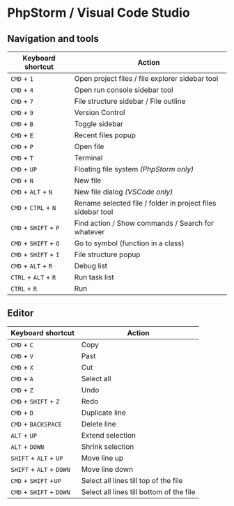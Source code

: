 # PhpStorm / Visual Code Studio

## Navigation and tools

| Keyboard shortcut | Action |
| ------ | ------ |
| `CMD` + `1` | Open project files / file explorer sidebar tool |
| `CMD` + `4` | Open run console sidebar tool |
| `CMD` + `7` | File structure sidebar / File outline |
| `CMD` + `9` | Version Control |
| `CMD` + `B` | Toggle sidebar |
| `CMD` + `E` | Recent files popup |
| `CMD` + `P` | Open file |
| `CMD` + `T` | Terminal |
| `CMD` + `UP` | Floating file system *(PhpStorm only)* |
| `CMD` + `N` | New file |
| `CMD` + `ALT` + `N` | New file dialog *(VSCode only)* |
| `CMD` + `CTRL` + `N` | Rename selected file / folder in project files sidebar tool |
| `CMD` + `SHIFT` + `P` | Find action / Show commands / Search for whatever |
| `CMD` + `SHIFT` + `O` | Go to symbol (function in a class) |
| `CMD` + `SHIFT` + `I` | File structure popup |
| `CMD` + `ALT` + `R` | Debug list |
| `CTRL` + `ALT` + `R` | Run task list |
| `CTRL` + `R` | Run |

## Editor

| Keyboard shortcut | Action |
| ------ | ------ |
| `CMD` + `C` | Copy |
| `CMD` + `V` | Past |
| `CMD` + `X` | Cut |
| `CMD` + `A` | Select all |
| `CMD` + `Z` | Undo |
| `CMD` + `SHIFT` + `Z` | Redo |
| `CMD` + `D` | Duplicate line |
| `CMD` + `BACKSPACE` | Delete line |
| `ALT` + `UP` | Extend selection |
| `ALT` + `DOWN` | Shrink selection |
| `SHIFT` + `ALT` + `UP` | Move line up |
| `SHIFT` + `ALT` + `DOWN` | Move line down |
| `CMD` + `SHIFT` +`UP` | Select all lines till top of the file |
| `CMD` + `SHIFT` + `DOWN` | Select all lines till bottom of the file |
